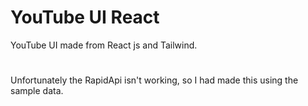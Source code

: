 # YouTube UI React

YouTube UI made from React js and Tailwind. 
# 
 Unfortunately the RapidApi isn't working, so I had made this using the sample data.
